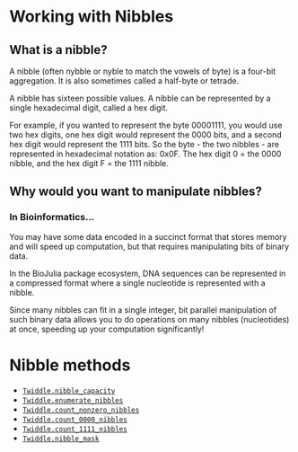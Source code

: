 # Working with Nibbles

## What is a nibble?

A nibble (often nybble or nyble to match the vowels of byte) is a four-bit
aggregation. It is also sometimes called a half-byte or tetrade.

A nibble has sixteen possible values. A nibble can be represented by a single
hexadecimal digit, called a hex digit.

For example, if you wanted to represent the byte 00001111, you would use two hex
digits, one hex digit would represent the 0000 bits, and a second hex digit
would represent the 1111 bits. So the byte - the two nibbles - are represented
in hexadecimal notation as: 0x0F. The hex digit 0 = the 0000 nibble, and the hex
digit F = the 1111 nibble.

## Why would you want to manipulate nibbles?

### In Bioinformatics...

You may have some data encoded in a succinct format that
stores memory and will speed up computation, but that requires manipulating
bits of binary data.

In the BioJulia package ecosystem, DNA sequences can
be represented in a compressed format where a single nucleotide is represented
with a nibble.

Since many nibbles can fit in a single integer, bit parallel
manipulation of such binary data allows you to do operations on many nibbles
(nucleotides) at once, speeding up your computation significantly!

# Nibble methods

- [`Twiddle.nibble_capacity`](@ref)
- [`Twiddle.enumerate_nibbles`](@ref)
- [`Twiddle.count_nonzero_nibbles`](@ref)
- [`Twiddle.count_0000_nibbles`](@ref)
- [`Twiddle.count_1111_nibbles`](@ref)
- [`Twiddle.nibble_mask`](@ref)
